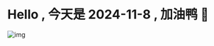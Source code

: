 
# Hello , 今天是 2024-11-8 , 加油鸭 🤭

![img](https://v1.jinrishici.com/all.svg?font-size=18&spacing=4)

